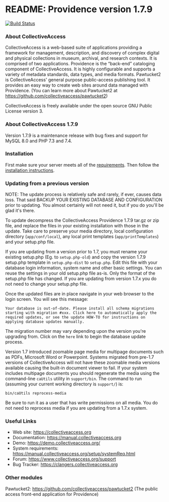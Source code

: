 # README: Providence version 1.7.9

[![Build Status](https://secure.travis-ci.org/collectiveaccess/providence.png?branch=master)](http://travis-ci.org/collectiveaccess/providence)

### About CollectiveAccess

CollectiveAccess is a web-based suite of applications providing a framework for management, description, and discovery of complex digital and physical collections in museum, archival, and research contexts. It is comprised of two applications. Providence is the “back-end” cataloging component of CollectiveAccess. It is highly configurable and supports a variety of metadata standards, data types, and media formats. Pawtucket2 is CollectiveAccess' general purpose public-access publishing tool. It provides an easy way to create web sites around data managed with Providence. (You can learn more about Pawtucket2 at https://github.com/collectiveaccess/pawtucket2)

CollectiveAccess is freely available under the open source GNU Public License version 3.

### About CollectiveAccess 1.7.9

Version 1.7.9 is a maintenance release with bug fixes and support for MySQL 8.0 and PHP 7.3 and 7.4. 


### Installation

First make sure your server meets all of the [requirements](https://manual.collectiveaccess.org/setup/systemReq.html). Then follow the [installation instructions](https://manual.collectiveaccess.org/setup/Installation.html). 


### Updating from a previous version

NOTE: The update process is relatively safe and rarely, if ever, causes data loss. That said BACKUP YOUR EXISTING DATABASE AND CONFIGURATION prior to updating. You almost certainly will not need it, but if you do you'll be glad it's there.

To update decompress the CollectiveAccess Providence 1.7.9 tar.gz or zip file, and replace the files in your existing installation with those in the update. Take care to preserve your media directory, local configuration directory (`app/conf/local`), any local print templates (`app/printTemplates`) and your setup.php file.

If you are updating from a version prior to 1.7, you must rename your existing setup.php (Eg. to `setup.php-old`) and copy the version 1.7.9 setup.php template in `setup.php-dist` to `setup.php`. Edit this file with your database login information, system name and other basic settings. You can reuse the settings in your old setup.php file as-is. Only the format of the setup.php file has changed. If you are updating from version 1.7.x you do not need to change your setup.php file.

Once the updated files are in place navigate in your web browser to the login screen. You will see this message:

```
Your database is out-of-date. Please install all schema migrations starting with migration #xxx. Click here to automatically apply the required updates, or see the update HOW-TO for instructions on applying database updates manually.
```
 
The migration number may vary depending upon the version you're upgrading from. Click on the `here` link to begin the database update process. 

Version 1.7 introduced zoomable page media for multipage documents such as PDFs, Microsoft Word or Powerpoint. Systems migrated from pre-1.7 versions of CollectiveAccess will not have these zoomable media versions available causing the built-in document viewer to fail. If your system includes multipage documents you should regenerate the media using the command-line `caUtils` utility in `support/bin`. The command to run (assuming your current working directory is `support/`) is:

```
bin/caUtils reprocess-media 
```

Be sure to run it as a user that has write permissions on all media. You do not need to reprocess media if you are updating from a 1.7.x system.


### Useful Links

* Web site: https://collectiveaccess.org
* Documentation: https://manual.collectiveaccess.org
* Demo: https://demo.collectiveaccess.org/
* System requirements: https://manual.collectiveaccess.org/setup/systemReq.html
* Forum: https://www.collectiveaccess.org/support
* Bug Tracker: https://clangers.collectiveaccess.org


### Other modules

Pawtucket2: https://github.com/collectiveaccess/pawtucket2 (The public access front-end application for Providence)
